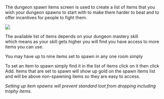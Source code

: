 ---
---
The dungeon spawn items screen is used to create a list of items that you wish your dungeon spawns to start with to make them harder to beat and to offer incentives for people to fight them.

[![](https://lohcdn.com/images/t_dungeonspawnitem.jpg)](https://lohcdn.com/images/dungeonspawnitem.jpg)

The available list of items depends on your dungeon mastery skill which means as your skill gets higher you will find you have access to more items you can use.

You may have up to nine items set to spawn in any one room simply

To set an item to spawn simply find it in the list of items click on it then click Add. Items that are set to spawn will show up gold on the spawn items list and will be above non-spawning items so they are easy to access.

_Setting up item spawns will prevent standard loot from dropping including trophy items._